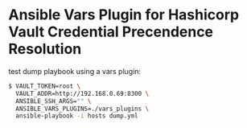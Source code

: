 # Ansible Vars Plugin for Hashicorp Vault Credential Precendence Resolution


test dump playbook using a vars plugin:
```bash
$ VAULT_TOKEN=root \
  VAULT_ADDR=http://192.168.0.69:8300 \
  ANSIBLE_SSH_ARGS="" \
  ANSIBLE_VARS_PLUGINS=./vars_plugins \
  ansible-playbook -i hosts dump.yml
```
